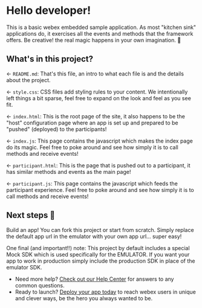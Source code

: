 # Hello developer!

This is a basic webex embedded sample application.  As most "kitchen sink" applications do, it exercises all the events and methods that the framework offers. Be creative! the real magic happens in your own imagination. 🦄

## What's in this project?

← `README.md`: That's this file, an intro to what each file is and the details about the project.

← `style.css`: CSS files add styling rules to your content. We intentionally left things a bit sparse, feel free to expand on the look and feel as you see fit.

← `index.html`: This is the root page of the site, it also happens to be the "host" configuration page where an app is set up and prepared to be "pushed" (deployed) to the participants!

← `index.js`: This page contains the javascript which makes the index page do its magic.  Feel free to poke around and see how simply it is to call methods and receive events!

← `participant.html`: This is the page that is pushed out to a participant, it has similar methods and events as the main page!

← `participant.js`: This page contains the javascript which feeds the participant experience.  Feel free to poke around and see how simply it is to call methods and receive events!

## Next steps 🚀

Build an app! You can fork this project or start from scratch. Simply replace the default app url in the emulator with your own app url... super easy!

One final (and important!!) note: This project by default includes a special Mock SDK which is used specifically for the EMULATOR.  If you want your app to work in production simply include the production SDK in place of the emulator SDK.

- Need more help? [Check out our Help Center](https://support.webex.com/) for answers to any common questions.
- Ready to launch? [Deploy your app today](https://apphub.webex.com) to reach webex users in unique and clever ways, be the hero you always wanted to be.
